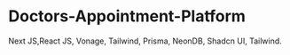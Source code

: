 # Doctors-Appointment-Platform
 Next JS,React JS, Vonage, Tailwind, Prisma, NeonDB, Shadcn UI, Tailwind.
